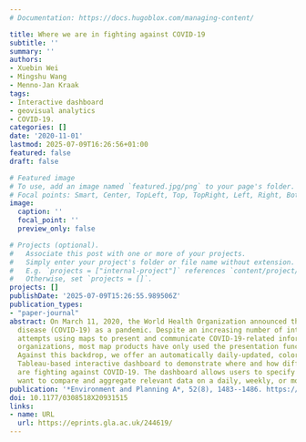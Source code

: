 ```yaml
---
# Documentation: https://docs.hugoblox.com/managing-content/

title: Where we are in fighting against COVID-19
subtitle: ''
summary: ''
authors:
- Xuebin Wei
- Mingshu Wang
- Menno-Jan Kraak
tags:
- Interactive dashboard
- geovisual analytics
- COVID-19.
categories: []
date: '2020-11-01'
lastmod: 2025-07-09T16:26:56+01:00
featured: false
draft: false

# Featured image
# To use, add an image named `featured.jpg/png` to your page's folder.
# Focal points: Smart, Center, TopLeft, Top, TopRight, Left, Right, BottomLeft, Bottom, BottomRight.
image:
  caption: ''
  focal_point: ''
  preview_only: false

# Projects (optional).
#   Associate this post with one or more of your projects.
#   Simply enter your project's folder or file name without extension.
#   E.g. `projects = ["internal-project"]` references `content/project/deep-learning/index.md`.
#   Otherwise, set `projects = []`.
projects: []
publishDate: '2025-07-09T15:26:55.989506Z'
publication_types:
- "paper-journal"
abstract: On March 11, 2020, the World Health Organization announced the novel coronavirus
  disease (COVID-19) as a pandemic. Despite an increasing number of international
  attempts using maps to present and communicate COVID-19-related information in different
  organizations, most map products have only used the presentation function of maps.
  Against this backdrop, we offer an automatically daily-updated, color-blind-friendly,
  Tableau-based interactive dashboard to demonstrate where and how different countries
  are fighting against COVID-19. The dashboard allows users to specify countries they
  want to compare and aggregate relevant data on a daily, weekly, or monthly basis.
publication: '*Environment and Planning A*, 52(8), 1483--1486. https://doi.org/10.1177/0308518X20931515'
doi: 10.1177/0308518X20931515
links:
- name: URL
  url: https://eprints.gla.ac.uk/244619/
---
```

